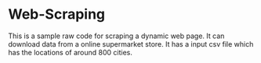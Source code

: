 # Web-Scraping
This is a sample raw code for scraping a dynamic web page. It can download data from a online supermarket store. It has a input csv file which has the locations of around 800 cities.
